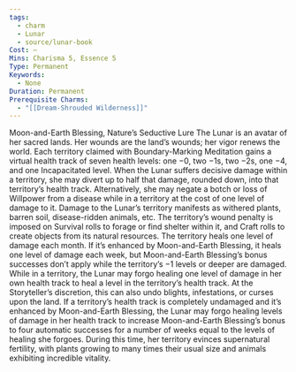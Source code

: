 ```yaml
---
tags:
  - charm
  - Lunar
  - source/lunar-book
Cost: —
Mins: Charisma 5, Essence 5
Type: Permanent
Keywords:
  - None
Duration: Permanent
Prerequisite Charms:
  - "[[Dream-Shrouded Wilderness]]"
---
```

Moon-and-Earth Blessing, Nature’s Seductive Lure The Lunar is an avatar of her sacred lands. Her wounds are the land’s wounds; her vigor renews the world. Each territory claimed with Boundary-Marking Meditation gains a virtual health track of seven health levels: one −0, two −1s, two −2s, one −4, and one Incapacitated level. When the Lunar suffers decisive damage within a territory, she may divert up to half that damage, rounded down, into that territory’s health track. Alternatively, she may negate a botch or loss of Willpower from a disease while in a territory at the cost of one level of damage to it. Damage to the Lunar’s territory manifests as withered plants, barren soil, disease-ridden animals, etc. The territory’s wound penalty is imposed on Survival rolls to forage or find shelter within it, and Craft rolls to create objects from its natural resources. The territory heals one level of damage each month. If it’s enhanced by Moon-and-Earth Blessing, it heals one level of damage each week, but Moon-and-Earth Blessing’s bonus successes don’t apply while the territory’s −1 levels or deeper are damaged. While in a territory, the Lunar may forgo healing one level of damage in her own health track to heal a level in the territory’s health track. At the Storyteller’s discretion, this can also undo blights, infestations, or curses upon the land. If a territory’s health track is completely undamaged and it’s enhanced by Moon-and-Earth Blessing, the Lunar may forgo healing levels of damage in her health track to increase Moon-and-Earth Blessing’s bonus to four automatic successes for a number of weeks equal to the levels of healing she forgoes. During this time, her territory evinces supernatural fertility, with plants growing to many times their usual size and animals exhibiting incredible vitality.